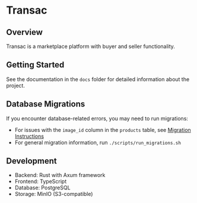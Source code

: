 # Transac

## Overview
Transac is a marketplace platform with buyer and seller functionality.

## Getting Started
See the documentation in the `docs` folder for detailed information about the project.

## Database Migrations
If you encounter database-related errors, you may need to run migrations:

- For issues with the `image_id` column in the `products` table, see [Migration Instructions](scripts/README_MIGRATION.md)
- For general migration information, run `./scripts/run_migrations.sh`

## Development
- Backend: Rust with Axum framework
- Frontend: TypeScript
- Database: PostgreSQL
- Storage: MinIO (S3-compatible)
